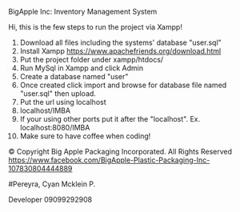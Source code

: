 BigApple Inc: Inventory Management System

Hi, this is the few steps to run the project via Xampp!

1. Download all files including the systems' database "user.sql"
2. Install Xampp https://www.apachefriends.org/download.html
3. Put the project folder under xampp/htdocs/
4. Run MySql in Xampp and click Admin
5. Create a database named "user"
6. Once created click import and browse for database file named "user.sql" then upload.
7. Put the url using localhost
8. localhost/IMBA
9. If your using other ports put it after the "localhost". Ex. localhost:8080/IMBA
10. Make sure to have coffee when coding!


© Copyright Big Apple Packaging Incorporated. All Rights Reserved
https://www.facebook.com/BigApple-Plastic-Packaging-Inc-107830804444889

#Pereyra, Cyan Mcklein P.

Developer
09099292908
